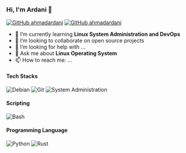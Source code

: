 ### Hi, I'm Ardani 👋

[![GitHub ahmadardani](https://img.shields.io/github/followers/ahmadardani?label=follow&style=social)](https://github.com/ahmadardani)
[![GitHub ahmadardani](https://img.shields.io/github/stars/ahmadardani?label=stars&style=social)](https://github.com/ahmadardani)

- 🌱 I’m currently learning **Linux System Administration and DevOps**
- 👯 I’m looking to collaborate on open source projects
- 🤔 I’m looking for help with ...
- 💬 Ask me about **Linux Operating System**
- 📫 How to reach me: ...

#### Tech Stacks 
![Debian](https://img.shields.io/badge/Debian-intermediate-d70a53)
![Git](https://img.shields.io/badge/Git-intermediate-green)
![System Administration](https://img.shields.io/badge/SysAdmin-intermediate-orange)


#### Scripting
![Bash](https://img.shields.io/badge/Bash-Intermediate-green)

#### Programming Language
![Python](https://img.shields.io/badge/Python-Beginner-lightblue)
![Rust](https://img.shields.io/badge/Rust-Beginner-red)



